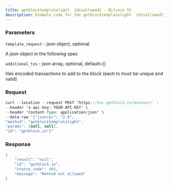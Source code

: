 ```yaml
---
title: getblocktemplatelight  {disallowed} - Bitcoin SV
description: Example code for the getblocktemplatelight  {disallowed} json-rpc method. Сomplete guide on how to use getblocktemplatelight  {disallowed} json-rpc in GetBlock.io Web3 documentation.
---
```


### Parameters


`template_request` - json object, optional

A json object in the following spec

`additional_txs` - json array, optional, default=\[\]

Hex encoded transactions to add to the block (each tx must be unique and
valid)

### Request

``` java
curl --location --request POST 'https://bsv.getblock.io/mainnet/' \ 
--header 'x-api-key: YOUR-API-KEY' \ 
--header 'Content-Type: application/json' \ 
--data-raw '{"jsonrpc": "2.0",
"method": "getblocktemplatelight",
"params": [null, null],
"id": "getblock.io"}'
```

###  Response

``` java
{
    "result": "null",
    "id": "getblock.io",
    "status_code": 405,
    "message": "Method not allowed"
}
```

